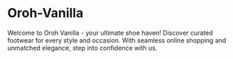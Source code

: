 # Oroh-Vanilla
Welcome to Oroh Vanilla - your ultimate shoe haven! Discover curated footwear for every style and occasion. With seamless online shopping and unmatched elegance, step into confidence with us.
